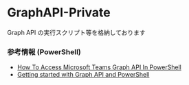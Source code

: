 # GraphAPI-Private
Graph API の実行スクリプト等を格納しております


### 参考情報 (PowerShell)
- [How To Access Microsoft Teams Graph API In PowerShell](https://www.c-sharpcorner.com/article/how-to-access-microsoft-teams-graph-api-in-powershell/)
- [Getting started with Graph API and PowerShell](https://www.sharepointeurope.com/getting-started-graph-api-powershell/)

